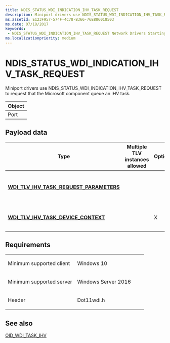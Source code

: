 ```yaml
---
title: NDIS_STATUS_WDI_INDICATION_IHV_TASK_REQUEST
description: Miniport drivers use NDIS_STATUS_WDI_INDICATION_IHV_TASK_REQUEST to request that the Microsoft component queue an IHV task.ObjectPort .
ms.assetid: E123F957-574F-4C78-B366-76E886018503
ms.date: 07/18/2017
keywords:
 - NDIS_STATUS_WDI_INDICATION_IHV_TASK_REQUEST Network Drivers Starting with Windows Vista
ms.localizationpriority: medium
---
```


# NDIS\_STATUS\_WDI\_INDICATION\_IHV\_TASK\_REQUEST


Miniport drivers use NDIS\_STATUS\_WDI\_INDICATION\_IHV\_TASK\_REQUEST to request that the Microsoft component queue an IHV task.

| Object |
|--------|
| Port   |

 

## Payload data


| Type                                                                                         | Multiple TLV instances allowed | Optional | Description                                                                                                                                  |
|----------------------------------------------------------------------------------------------|--------------------------------|----------|----------------------------------------------------------------------------------------------------------------------------------------------|
| [**WDI\_TLV\_IHV\_TASK\_REQUEST\_PARAMETERS**](https://docs.microsoft.com/windows-hardware/drivers/network/wdi-tlv-ihv-task-request-parameters) |                                |          | The IHV-requested priority for this task. Refer to the [**WDI\_IHV\_TASK\_PRIORITY**](https://docs.microsoft.com/windows-hardware/drivers/ddi/wditypes/ne-wditypes-_wdi_ihv_task_priority) enum for valid values. |
| [**WDI\_TLV\_IHV\_TASK\_DEVICE\_CONTEXT**](https://docs.microsoft.com/windows-hardware/drivers/network/wdi-tlv-ihv-task-device-context)         |                                | X        | The IHV-provided context information that is forwarded to [OID\_WDI\_TASK\_IHV](oid-wdi-task-ihv.md).                                       |

 

Requirements
------------

<table>
<colgroup>
<col width="50%" />
<col width="50%" />
</colgroup>
<tbody>
<tr class="odd">
<td><p>Minimum supported client</p></td>
<td><p>Windows 10</p></td>
</tr>
<tr class="even">
<td><p>Minimum supported server</p></td>
<td><p>Windows Server 2016</p></td>
</tr>
<tr class="odd">
<td><p>Header</p></td>
<td>Dot11wdi.h</td>
</tr>
</tbody>
</table>

## See also


[OID\_WDI\_TASK\_IHV](oid-wdi-task-ihv.md)

 

 




